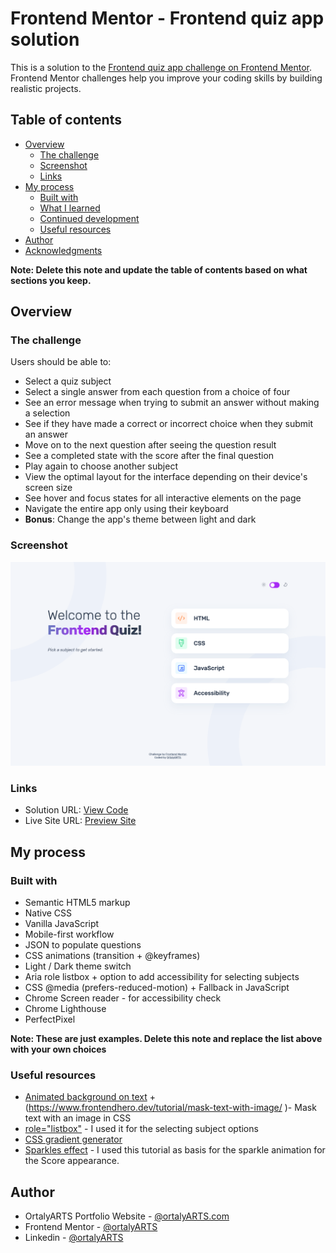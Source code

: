 # Frontend Mentor - Frontend quiz app solution

This is a solution to the [Frontend quiz app challenge on Frontend Mentor](https://www.frontendmentor.io/challenges/frontend-quiz-app-BE7xkzXQnU). Frontend Mentor challenges help you improve your coding skills by building realistic projects. 

## Table of contents

- [Overview](#overview)
  - [The challenge](#the-challenge)
  - [Screenshot](#screenshot)
  - [Links](#links)
- [My process](#my-process)
  - [Built with](#built-with)
  - [What I learned](#what-i-learned)
  - [Continued development](#continued-development)
  - [Useful resources](#useful-resources)
- [Author](#author)
- [Acknowledgments](#acknowledgments)

**Note: Delete this note and update the table of contents based on what sections you keep.**

## Overview

### The challenge

Users should be able to:

- Select a quiz subject
- Select a single answer from each question from a choice of four
- See an error message when trying to submit an answer without making a selection
- See if they have made a correct or incorrect choice when they submit an answer
- Move on to the next question after seeing the question result
- See a completed state with the score after the final question
- Play again to choose another subject
- View the optimal layout for the interface depending on their device's screen size
- See hover and focus states for all interactive elements on the page
- Navigate the entire app only using their keyboard
- **Bonus**: Change the app's theme between light and dark

### Screenshot

![](./screenshot.png)

### Links

- Solution URL: [View Code](https://github.com/ortalyarts/frontendmentor-frontend-quiz-app)
- Live Site URL: [Preview Site](https://frontendmentor-frontend-quiz-app.vercel.app/)

## My process

### Built with

- Semantic HTML5 markup
- Native CSS
- Vanilla JavaScript
- Mobile-first workflow
- JSON to populate questions
- CSS animations (transition + @keyframes)
- Light / Dark theme switch
- Aria role listbox + option to add accessibility for selecting subjects
- CSS @media (prefers-reduced-motion) + Fallback in JavaScript 
- Chrome Screen reader - for accessibility check
- Chrome Lighthouse
- PerfectPixel

**Note: These are just examples. Delete this note and replace the list above with your own choices**

### Useful resources

- [Animated background on text](https://developer.mozilla.org/en-US/docs/Web/CSS/background-clip) + (https://www.frontendhero.dev/tutorial/mask-text-with-image/ )- Mask text with an image in CSS
- [role="listbox"](https://developer.mozilla.org/en-US/docs/Web/Accessibility/ARIA/Roles/listbox_role) - I used it for the selecting subject options
- [CSS gradient generator](https://cssgradient.io/)
- [Sparkles effect](https://youtu.be/BTzatHA9TD0?si=O9NmEAdSYEKy0F_I) - I used this tutorial as basis for the sparkle animation for the Score appearance.

## Author

- OrtalyARTS Portfolio Website - [@ortalyARTS.com](https://ortaly.com/)
- Frontend Mentor - [@ortalyARTS](https://www.frontendmentor.io/profile/ortalyARTS)
- Linkedin - [@ortalyARTS](www.linkedin.com/in/ortalyarts) 

